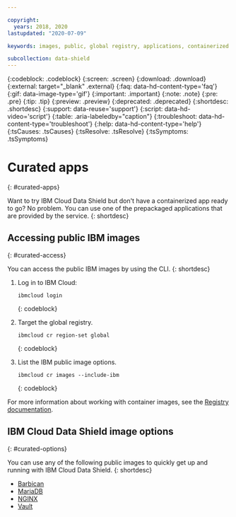 ```yaml
---

copyright:
  years: 2018, 2020
lastupdated: "2020-07-09"

keywords: images, public, global registry, applications, containerized app, sample app, data security, encryption, kube security,

subcollection: data-shield
---
```


{:codeblock: .codeblock}
{:screen: .screen}
{:download: .download}
{:external: target="_blank" .external}
{:faq: data-hd-content-type='faq'}
{:gif: data-image-type='gif'}
{:important: .important}
{:note: .note}
{:pre: .pre}
{:tip: .tip}
{:preview: .preview}
{:deprecated: .deprecated}
{:shortdesc: .shortdesc}
{:support: data-reuse='support'}
{:script: data-hd-video='script'}
{:table: .aria-labeledby="caption"}
{:troubleshoot: data-hd-content-type='troubleshoot'}
{:help: data-hd-content-type='help'}
{:tsCauses: .tsCauses}
{:tsResolve: .tsResolve}
{:tsSymptoms: .tsSymptoms}




# Curated apps
{: #curated-apps}

Want to try IBM Cloud Data Shield but don't have a containerized app ready to go? No problem. You can use one of the prepackaged applications that are provided by the service.
{: shortdesc}


## Accessing public IBM images
{: #curated-access}

You can access the public IBM images by using the CLI.
{: shortdesc}


1. Log in to IBM Cloud:

    ```
    ibmcloud login
    ```
    {: codeblock}

2. Target the global registry.

    ```
    ibmcloud cr region-set global
    ```
    {: codeblock}

3. List the IBM public image options.

    ```
    ibmcloud cr images --include-ibm
    ```
    {: codeblock}

For more information about working with container images, see the [Registry documentation](/docs/Registry?topic=Registry-getting-started).


## IBM Cloud Data Shield image options
{: #curated-options}

You can use any of the following public images to quickly get up and running with IBM Cloud Data Shield.
{: shortdesc}

* [Barbican](/docs/Registry?topic=RegistryImages-datashield-barbican_starter#datashield-barbican_starter)
* [MariaDB](/docs/Registry?topic=RegistryImages-datashield-mariadb_starter#datashield-mariadb_starter)
* [NGINX](/docs/Registry?topic=RegistryImages-datashield-nginx_starter#datashield-nginx_starter)
* [Vault](/docs/Registry?topic=RegistryImages-datashield-vault_starter#datashield-vault_starter)


